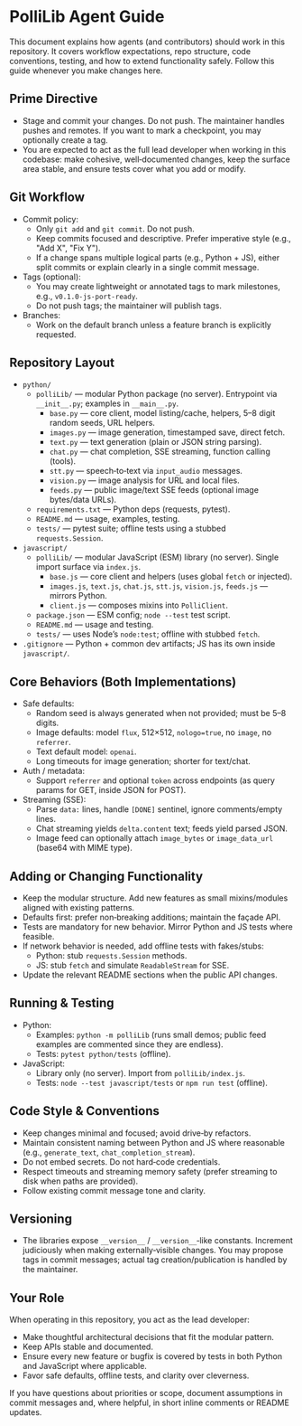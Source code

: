 # PolliLib Agent Guide

This document explains how agents (and contributors) should work in this repository. It covers workflow expectations, repo structure, code conventions, testing, and how to extend functionality safely. Follow this guide whenever you make changes here.

## Prime Directive

- Stage and commit your changes. Do not push. The maintainer handles pushes and remotes. If you want to mark a checkpoint, you may optionally create a tag.
- You are expected to act as the full lead developer when working in this codebase: make cohesive, well‑documented changes, keep the surface area stable, and ensure tests cover what you add or modify.

## Git Workflow

- Commit policy:
  - Only `git add` and `git commit`. Do not push.
  - Keep commits focused and descriptive. Prefer imperative style (e.g., "Add X", "Fix Y").
  - If a change spans multiple logical parts (e.g., Python + JS), either split commits or explain clearly in a single commit message.
- Tags (optional):
  - You may create lightweight or annotated tags to mark milestones, e.g., `v0.1.0-js-port-ready`.
  - Do not push tags; the maintainer will publish tags.
- Branches:
  - Work on the default branch unless a feature branch is explicitly requested.

## Repository Layout

- `python/`
  - `polliLib/` — modular Python package (no server). Entrypoint via `__init__.py`; examples in `__main__.py`.
    - `base.py` — core client, model listing/cache, helpers, 5–8 digit random seeds, URL helpers.
    - `images.py` — image generation, timestamped save, direct fetch.
    - `text.py` — text generation (plain or JSON string parsing).
    - `chat.py` — chat completion, SSE streaming, function calling (tools).
    - `stt.py` — speech‑to‑text via `input_audio` messages.
    - `vision.py` — image analysis for URL and local files.
    - `feeds.py` — public image/text SSE feeds (optional image bytes/data URLs).
  - `requirements.txt` — Python deps (requests, pytest).
  - `README.md` — usage, examples, testing.
  - `tests/` — pytest suite; offline tests using a stubbed `requests.Session`.
- `javascript/`
  - `polliLib/` — modular JavaScript (ESM) library (no server). Single import surface via `index.js`.
    - `base.js` — core client and helpers (uses global `fetch` or injected).
    - `images.js`, `text.js`, `chat.js`, `stt.js`, `vision.js`, `feeds.js` — mirrors Python.
    - `client.js` — composes mixins into `PolliClient`.
  - `package.json` — ESM config; `node --test` test script.
  - `README.md` — usage and testing.
  - `tests/` — uses Node’s `node:test`; offline with stubbed `fetch`.
- `.gitignore` — Python + common dev artifacts; JS has its own inside `javascript/`.

## Core Behaviors (Both Implementations)

- Safe defaults:
  - Random seed is always generated when not provided; must be 5–8 digits.
  - Image defaults: model `flux`, 512×512, `nologo=true`, no `image`, no `referrer`.
  - Text default model: `openai`.
  - Long timeouts for image generation; shorter for text/chat.
- Auth / metadata:
  - Support `referrer` and optional `token` across endpoints (as query params for GET, inside JSON for POST).
- Streaming (SSE):
  - Parse `data:` lines, handle `[DONE]` sentinel, ignore comments/empty lines.
  - Chat streaming yields `delta.content` text; feeds yield parsed JSON.
  - Image feed can optionally attach `image_bytes` or `image_data_url` (base64 with MIME type).

## Adding or Changing Functionality

- Keep the modular structure. Add new features as small mixins/modules aligned with existing patterns.
- Defaults first: prefer non‑breaking additions; maintain the façade API.
- Tests are mandatory for new behavior. Mirror Python and JS tests where feasible.
- If network behavior is needed, add offline tests with fakes/stubs:
  - Python: stub `requests.Session` methods.
  - JS: stub `fetch` and simulate `ReadableStream` for SSE.
- Update the relevant README sections when the public API changes.

## Running & Testing

- Python:
  - Examples: `python -m polliLib` (runs small demos; public feed examples are commented since they are endless).
  - Tests: `pytest python/tests` (offline).
- JavaScript:
  - Library only (no server). Import from `polliLib/index.js`.
  - Tests: `node --test javascript/tests` or `npm run test` (offline).

## Code Style & Conventions

- Keep changes minimal and focused; avoid drive‑by refactors.
- Maintain consistent naming between Python and JS where reasonable (e.g., `generate_text`, `chat_completion_stream`).
- Do not embed secrets. Do not hard‑code credentials.
- Respect timeouts and streaming memory safety (prefer streaming to disk when paths are provided).
- Follow existing commit message tone and clarity.

## Versioning

- The libraries expose `__version__` / `__version__`‑like constants. Increment judiciously when making externally‑visible changes. You may propose tags in commit messages; actual tag creation/publication is handled by the maintainer.

## Your Role

When operating in this repository, you act as the lead developer:
- Make thoughtful architectural decisions that fit the modular pattern.
- Keep APIs stable and documented.
- Ensure every new feature or bugfix is covered by tests in both Python and JavaScript where applicable.
- Favor safe defaults, offline tests, and clarity over cleverness.

If you have questions about priorities or scope, document assumptions in commit messages and, where helpful, in short inline comments or README updates.


